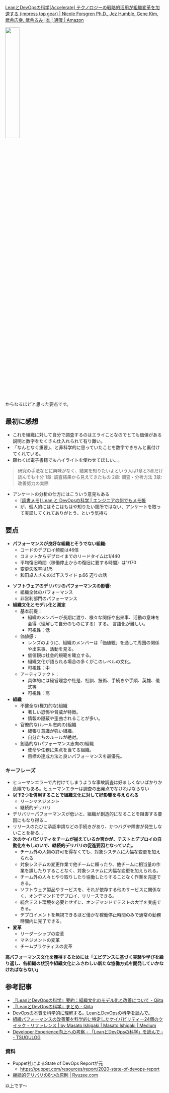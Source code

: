 [LeanとDevOpsの科学[Accelerate] テクノロジーの戦略的活用が組織変革を加速する (impress top gear) | Nicole Forsgren Ph.D., Jez Humble, Gene Kim, 武舎広幸, 武舎るみ |本 | 通販 | Amazon](https://www.amazon.co.jp/dp/4295004901)

<img src="https://img.ips.co.jp/ij/18/1118101029/1118101029-520x.jpg" width=30%> 

からなるほどと思った要点です。

## 最初に感想

- これを組織に対して自分で調査するのはエライことなのでとても価値がある説明と数字をたくさん仕入れられて有り難い。
- 「なんとなく重要」、と非科学的に思っていたことを数字できちんと裏付けてくれている。
- 願わくば電子書籍でもハイライトを使わせてほしい...。


> 研究の手法などに興味がなく、結果を知りたいよという人は1章と3章だけ読んでも十分
> 1章: 調査結果から見えてきたもの
2章: 調査・分析方法
3章: 改善努力の実際

- アンケートの分析の仕方にはこういう意見もある
    - [[読書メモ] Lean と DevOpsの科学 | エンジニアの何でもメモ帳](https://www.engineer-memo.net/20200418-6560)
    - が、個人的にはそこはもはや知りたい箇所ではない、アンケートを取って実証してくれてありがとう、という気持ち
    



## 要点

- **パフォーマンスが良好な組織とそうでない組織:**
    - コードのデプロイ頻度は46倍
    - コミットからデプロイまでのリードタイムは1/440
    - 平均復旧時間（稼働停止からの復旧に要する時間）は1/170
    - 変更失敗率は1/5
    - 和田卓人さんの以下スライド p.66 辺りの話

<script async class="speakerdeck-embed" data-slide="66" data-id="9ca54caac3db4344bdd140015dc5e081" data-ratio="1.77777777777778" src="//speakerdeck.com/assets/embed.js"></script>


- **ソフトウェアのデリバリのパフォーマンスの影響:**
    - 組織全体のパフォーマンス
    - 非営利部門のパフォーマンス
- **組織文化とモデル化と測定**
    - 基本前提：
        - 組織のメンバーが長期に渡り、様々な関係や出来事、活動の意味を会得（理解して自分のものにする）する。
言語化が難しい。
        - 可視性：低
    - 価値感：
        - レンズのように、組織のメンバーは「価値観」を通して周囲の関係や出来事、活動を見る。
        - 価値観は社会的規範を確立する。
        - 組織文化が語られる場合の多くがこのレベルの文化。
        - 可視性：中
    - アーティファクト：
        - 具体的には経営理念や社是、社訓、技術、手続きや手順、英雄、儀式等
        - 可視性：高
- **組織**
    - 不健全な(権力的な)組織
        - 著しい恐怖や脅威が特徴。
        - 情報の隠蔽や歪曲されることが多い。
    - 官僚的な(ルール志向の)組織
        - 縄張り意識が強い組織。
        - 自分たちのルールが絶対。
    - 創造的な(パフォーマンス志向の)組織
        - 使命や任務に焦点を当てる組織。
        - 目標の達成方法と良いパフォーマンスを最優先。

### キーフレーズ

- ヒューマンエラーで片付けてしまうような事故調査は好ましくないばかりか危険でもある。ヒューマンエラーは調査の出発点でなければならない
- **以下2つを併用することで組織文化に対して好影響を与えられる**
    - リーンマネジメント
    - 継続的デリバリ
- デリバリーパフォーマンスが低いと、組織が創造的になることを阻害する要因にもなり得る...
- リリースのたびに承認申請などの手続きがあり、かつバグや障害が発生しないことを祈る...
- **次のケイパビリティをチームが揃えているか否かが、テストとデプロイの自動化をもしのいで、継続的デリバリの促進要因となっていた。**
    - チーム外の人物の許可を得なくても、対象システムに大幅な変更を加えられる
    - 対象システムの変更作業で他チームに頼ったり、他チームに相当量の作業を課したりすることなく、対象システムに大幅な変更を加えられる。
    - チーム外の人々とやり取りしたり協働したりすることなく作業を完遂できる。
    - ソフトウェア製品やサービスを、それが依存する他のサービスに関係なく、オンデマンドでデプロイ、リリースできる。
    - 統合テスト環境を必要とせずに、オンデマンドでテストの大半を実施できる。
    - デプロイメントを無視できるほど僅かな稼働停止時間のみで通常の勤務時間内に完了できる。
- **変革**
    - リーダーシップの変革
    - マネジメントの変革
    - チームプラクティスの変革


**高パフォーマンス文化を獲得するためには「エビデンスに基づく実験や学びを繰り返し、各組織の状況や組織文化にふさわしい新たな協働方式を開発していかなければならない」**



## 参考記事

- [『LeanとDevOpsの科学』要約：組織文化のモデル化と改善について - Qiita](https://qiita.com/Atzz/items/59fed7f8bfc646f5e6bb)
- [『LeanとDevOpsの科学』まとめ - Qiita](https://qiita.com/takeshi_nozawa/items/c115379fafeb263ed807)
- [DevOpsの本質を科学的に理解する。LeanとDevOpsの科学を読んで。](https://blog.mosuke.tech/entry/2019/12/26/the-science-of-lean-software-and-devops/)
- [組織パフォーマンスの改善策を科学的に特定したケイパビリティー24個のクイック・リファレンス | by Masato Ishigaki | Masato Ishigaki | Medium](https://medium.com/i35-267/%E7%B5%84%E7%B9%94%E3%83%91%E3%83%95%E3%82%A9%E3%83%BC%E3%83%9E%E3%83%B3%E3%82%B9%E3%81%AE%E6%94%B9%E5%96%84%E7%AD%96%E3%82%92%E7%A7%91%E5%AD%A6%E7%9A%84%E3%81%AB%E7%89%B9%E5%AE%9A%E3%81%97%E3%81%9F%E3%82%B1%E3%82%A4%E3%83%91%E3%83%93%E3%83%AA%E3%83%86%E3%82%A3%E3%83%BC24%E5%80%8B%E3%81%AE%E3%82%AF%E3%82%A4%E3%83%83%E3%82%AF-%E3%83%AA%E3%83%95%E3%82%A1%E3%83%AC%E3%83%B3%E3%82%B9-a7853db201ee)
- [Developer Experience向上への考察 - 「LeanとDevOpsの科学」を読んで - - TSUGULOG](https://yoshitsugu.net/posts/2018-12-21-lean-devops-and-dx.html)

### 資料
- Puppet社によるState of DevOps Reportが元
    - https://puppet.com/resources/report/2020-state-of-devops-report
- [継続的デリバリの8つの原則 | Ryuzee.com](https://www.ryuzee.com/contents/blog/4172)


以上です～
